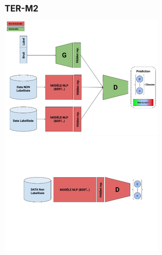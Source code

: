 # TER-M2

![Architectutre en phase d'entrainement](./src/Architectutre_Entrainement.jpg)
![Architectutre en phase d'utilisation](./src/Architecture_Utilisation.jpg)